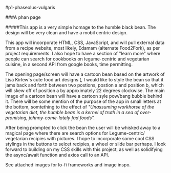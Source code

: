 #p1-phaseolus-vulgaris

###A phan page

#####This app is a very simple homage to the humble black bean. The design will be very clean and have a mobil centric design.

This app will incorporate HTML, CSS, JavaScript, and will pull external data from a recipe website, most likely, Edamam (alternate Food2Fork), as per project requirements. I also hope to have a section of "learn more" where people can search for cookbooks on legume-centric and vegetarian cuisine, in a second API from google books, time permitting.

The opening page/screen will have a cartoon bean based on the artwork of Lisa Kirlew's cute food art designs (, I would like to style the bean so that it jams back and forth between two postions, postion a and position b, which will skew off of position a by appoximately 22 degrees clockwise. The main image of a cartoon bean will have a cartoon syle pow/bang bubble behind it. There will be some mention of the purpose of the app in small letters at the bottom, somtething to the effect of *"Unassuming workhorse of the vegetarian diet, the humble bean is a kernel of truth in a sea of over-promising, johnny-come-lately fad foods".*

After being prompted to click the bean the user will be whisked away to a magical page where there are search options for Legume-centric/ vegetarian recipies with pictures.  I hope to incorporate some cool CSS stylings in the buttons to selcet recipies, a wheel or slide bar perhaps.  I look forward to building on my CSS skills with this project, as well as solidifying the async/await function and axios call to an API.

See attached images for lo-fi frameworks and image inspo.
